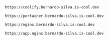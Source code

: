 ```
https://coolify.bernardo-silva.is-cool.dev
```
```
https://portainer.bernardo-silva.is-cool.dev
```
```
https://nginx.bernardo-silva.is-cool.dev
```
```
https://app.nginx.bernardo-silva.is-cool.dev
```
```

```
